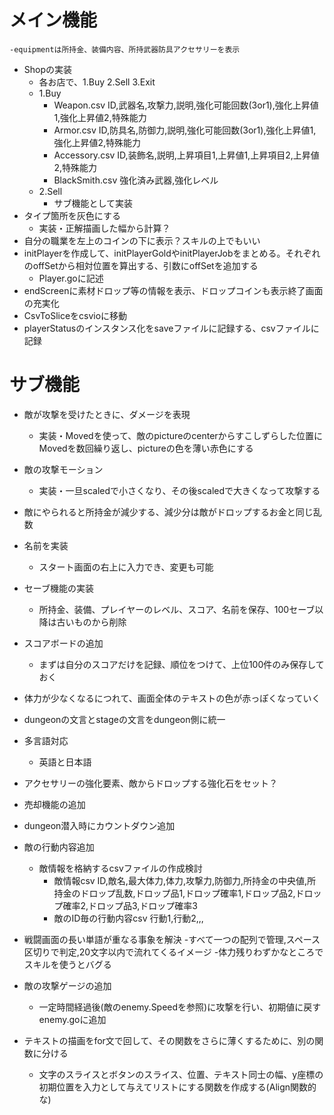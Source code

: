 # メイン機能
<!-- - 所持金を追加、画面左上に表示
  - 実装・topLeftPosで位置を指定しテキストを表示、敵を倒すとランダムで増える -->
<!-- - スキルの横に体力バーを表示
  - 敵の攻撃を受けると減る -->
<!-- - 敵の攻撃による死亡判定の追加、お金をおとす機能はサブ機能とする -->
<!-- - StartScreenのあとにGoToScreenを設置
  - 1.dungeon(stage) 2.town 3.equipment 4.Job 5.save 6.exit -->
    -equipmentは所持金、装備内容、所持武器防具アクセサリーを表示
<!-- - TownScreenの実装
  - 1.WeaponShop 2.ArmorShop 3.AccessoryShop 4.BlackSmith 5.Equipment 6.Exit -->
- Shopの実装
  - 各お店で、1.Buy 2.Sell 3.Exit
  - 1.Buy
    - Weapon.csv ID,武器名,攻撃力,説明,強化可能回数(3or1),強化上昇値1,強化上昇値2,特殊能力
    - Armor.csv ID,防具名,防御力,説明,強化可能回数(3or1),強化上昇値1,強化上昇値2,特殊能力
    - Accessory.csv ID,装飾名,説明,上昇項目1,上昇値1,上昇項目2,上昇値2,特殊能力
    - BlackSmith.csv 強化済み武器,強化レベル
  - 2.Sell
    - サブ機能として実装
- タイプ箇所を灰色にする
  - 実装・正解描画した幅から計算？
- 自分の職業を左上のコインの下に表示？スキルの上でもいい
- initPlayerを作成して、initPlayerGoldやinitPlayerJobをまとめる。それぞれのoffSetから相対位置を算出する、引数にoffSetを追加する
  - Player.goに記述
- endScreenに素材ドロップ等の情報を表示、ドロップコインも表示終了画面の充実化
- CsvToSliceをcsvioに移動
- playerStatusのインスタンス化をsaveファイルに記録する、csvファイルに記録


# サブ機能
- 敵が攻撃を受けたときに、ダメージを表現
  - 実装・Movedを使って、敵のpictureのcenterからすこしずらした位置にMovedを数回繰り返し、pictureの色を薄い赤色にする
- 敵の攻撃モーション
  - 実装・一旦scaledで小さくなり、その後scaledで大きくなって攻撃する
- 敵にやられると所持金が減少する、減少分は敵がドロップするお金と同じ乱数
- 名前を実装
  - スタート画面の右上に入力でき、変更も可能

- セーブ機能の実装
  - 所持金、装備、プレイヤーのレベル、スコア、名前を保存、100セーブ以降は古いものから削除
- スコアボードの追加
  - まずは自分のスコアだけを記録、順位をつけて、上位100件のみ保存しておく

- 体力が少なくなるにつれて、画面全体のテキストの色が赤っぽくなっていく
- dungeonの文言とstageの文言をdungeon側に統一
- 多言語対応
  - 英語と日本語
- アクセサリーの強化要素、敵からドロップする強化石をセット？
- 売却機能の追加
- dungeon潜入時にカウントダウン追加
- 敵の行動内容追加
  - 敵情報を格納するcsvファイルの作成検討
    - 敵情報csv ID,敵名,最大体力,体力,攻撃力,防御力,所持金の中央値,所持金のドロップ乱数,ドロップ品1,ドロップ確率1,ドロップ品2,ドロップ確率2,ドロップ品3,ドロップ確率3
    - 敵のID毎の行動内容csv 行動1,行動2,,,
- 戦闘画面の長い単語が重なる事象を解決
  -すべて一つの配列で管理,スペース区切りで判定,20文字以内で流れてくるイメージ
-体力残りわずかなところでスキルを使うとバグる
- 敵の攻撃ゲージの追加
  - 一定時間経過後(敵のenemy.Speedを参照)に攻撃を行い、初期値に戻す　enemy.goに追加
- テキストの描画をfor文で回して、その関数をさらに薄くするために、別の関数に分ける
  - 文字のスライスとボタンのスライス、位置、テキスト同士の幅、y座標の初期位置を入力として与えてリストにする関数を作成する(Align関数的な)

